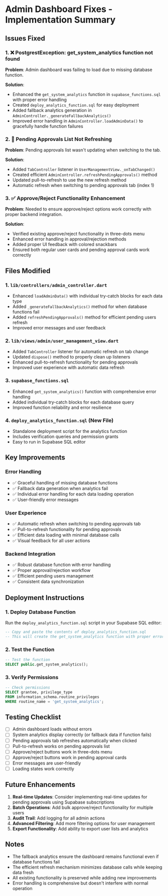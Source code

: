 # Admin Dashboard Fixes - Implementation Summary

## Issues Fixed

### 1. ❌ PostgrestException: get_system_analytics function not found
**Problem**: Admin dashboard was failing to load due to missing database function.

**Solution**: 
- Enhanced the `get_system_analytics` function in `supabase_functions.sql` with proper error handling
- Created `deploy_analytics_function.sql` for easy deployment
- Added fallback analytics generation in `AdminController._generateFallbackAnalytics()`
- Improved error handling in `AdminController.loadAdminData()` to gracefully handle function failures

### 2. 🔄 Pending Approvals List Not Refreshing
**Problem**: Pending approvals list wasn't updating when switching to the tab.

**Solution**:
- Added `TabController` listener in `UserManagementView._onTabChanged()`
- Created efficient `AdminController.refreshPendingApprovals()` method
- Updated pull-to-refresh to use the new refresh method
- Automatic refresh when switching to pending approvals tab (index 1)

### 3. ✅ Approve/Reject Functionality Enhancement
**Problem**: Needed to ensure approve/reject options work correctly with proper backend integration.

**Solution**:
- Verified existing approve/reject functionality in three-dots menu
- Enhanced error handling in approval/rejection methods
- Added proper UI feedback with colored snackbars
- Ensured both regular user cards and pending approval cards work correctly

## Files Modified

### 1. `lib/controllers/admin_controller.dart`
- Enhanced `loadAdminData()` with individual try-catch blocks for each data type
- Added `_generateFallbackAnalytics()` method for when database functions fail
- Added `refreshPendingApprovals()` method for efficient pending users refresh
- Improved error messages and user feedback

### 2. `lib/views/admin/user_management_view.dart`
- Added `TabController` listener for automatic refresh on tab change
- Updated `dispose()` method to properly clean up listeners
- Enhanced pull-to-refresh functionality for pending approvals
- Improved user experience with automatic data refresh

### 3. `supabase_functions.sql`
- Enhanced `get_system_analytics()` function with comprehensive error handling
- Added individual try-catch blocks for each database query
- Improved function reliability and error resilience

### 4. `deploy_analytics_function.sql` (New File)
- Standalone deployment script for the analytics function
- Includes verification queries and permission grants
- Easy to run in Supabase SQL editor

## Key Improvements

### Error Handling
- ✅ Graceful handling of missing database functions
- ✅ Fallback data generation when analytics fail
- ✅ Individual error handling for each data loading operation
- ✅ User-friendly error messages

### User Experience
- ✅ Automatic refresh when switching to pending approvals tab
- ✅ Pull-to-refresh functionality for pending approvals
- ✅ Efficient data loading with minimal database calls
- ✅ Visual feedback for all user actions

### Backend Integration
- ✅ Robust database function with error handling
- ✅ Proper approval/rejection workflow
- ✅ Efficient pending users management
- ✅ Consistent data synchronization

## Deployment Instructions

### 1. Deploy Database Function
Run the `deploy_analytics_function.sql` script in your Supabase SQL editor:
```sql
-- Copy and paste the contents of deploy_analytics_function.sql
-- This will create the get_system_analytics function with proper error handling
```

### 2. Test the Function
```sql
-- Test the function
SELECT public.get_system_analytics();
```

### 3. Verify Permissions
```sql
-- Check permissions
SELECT grantee, privilege_type 
FROM information_schema.routine_privileges 
WHERE routine_name = 'get_system_analytics';
```

## Testing Checklist

- [ ] Admin dashboard loads without errors
- [ ] System analytics display correctly (or fallback data if function fails)
- [ ] Pending approvals tab refreshes automatically when clicked
- [ ] Pull-to-refresh works on pending approvals list
- [ ] Approve/reject buttons work in three-dots menu
- [ ] Approve/reject buttons work in pending approval cards
- [ ] Error messages are user-friendly
- [ ] Loading states work correctly

## Future Enhancements

1. **Real-time Updates**: Consider implementing real-time updates for pending approvals using Supabase subscriptions
2. **Batch Operations**: Add bulk approve/reject functionality for multiple users
3. **Audit Trail**: Add logging for all admin actions
4. **Advanced Filtering**: Add more filtering options for user management
5. **Export Functionality**: Add ability to export user lists and analytics

## Notes

- The fallback analytics ensure the dashboard remains functional even if database functions fail
- The efficient refresh mechanism minimizes database calls while keeping data fresh
- All existing functionality is preserved while adding new improvements
- Error handling is comprehensive but doesn't interfere with normal operation
